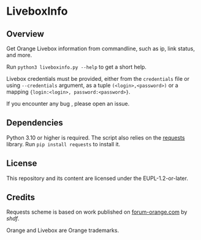 # LiveboxInfo

## Overview
Get Orange Livebox information from commandline, such as ip, link status, and more.

Run `python3 liveboxinfo.py --help` to get a short help.

Livebox credentials must be provided, either from the `credentials` file or using `--credentials` argument, as a tuple `(<login>,<password>)` or a mapping `{login:<login>, password:<password>}`.

If you encounter any bug , please open an issue.

## Dependencies
Python 3.10 or higher is required.
The script also relies on the [requests](https://pypi.org/project/requests/) library. Run `pip install requests` to install it.

## License
This repository and its content are licensed under the EUPL-1.2-or-later.

## Credits
Requests scheme is based on work published on [forum-orange.com](https://www.forum-orange.com/viewtopic.php?pid=758919) by *shdf*.

Orange and Livebox are Orange trademarks.
